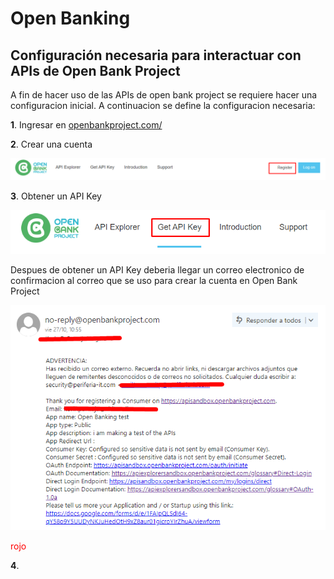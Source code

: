 # Open Banking

## Configuración necesaria para interactuar con APIs de Open Bank Project

A fin de hacer uso de las APIs de open bank project se requiere hacer una configuracion inicial. A continuacion se define la configuracion necesaria:

**1**. Ingresar en [openbankproject.com/](https://apisandbox.openbankproject.com/ "Open Bank Project")
   
**2**. Crear una cuenta
   
![Register](Register.png "Register")

**3**. Obtener un API Key

![GetAPIKey](GetAPIKey.png "GetAPIKey")

Despues de obtener un API Key deberia llegar un correo electronico de confirmacion al correo que se uso para crear la cuenta en Open Bank Project

![ConfirmationEmail](ConfirmationEmail.png "ConfirmationEmail")



<font color='red'>rojo</font>


**4**. 

 

